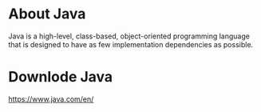 # About Java
Java is a high-level, class-based, object-oriented programming language that is designed to have as few implementation dependencies as possible.


# Downlode Java
https://www.java.com/en/
